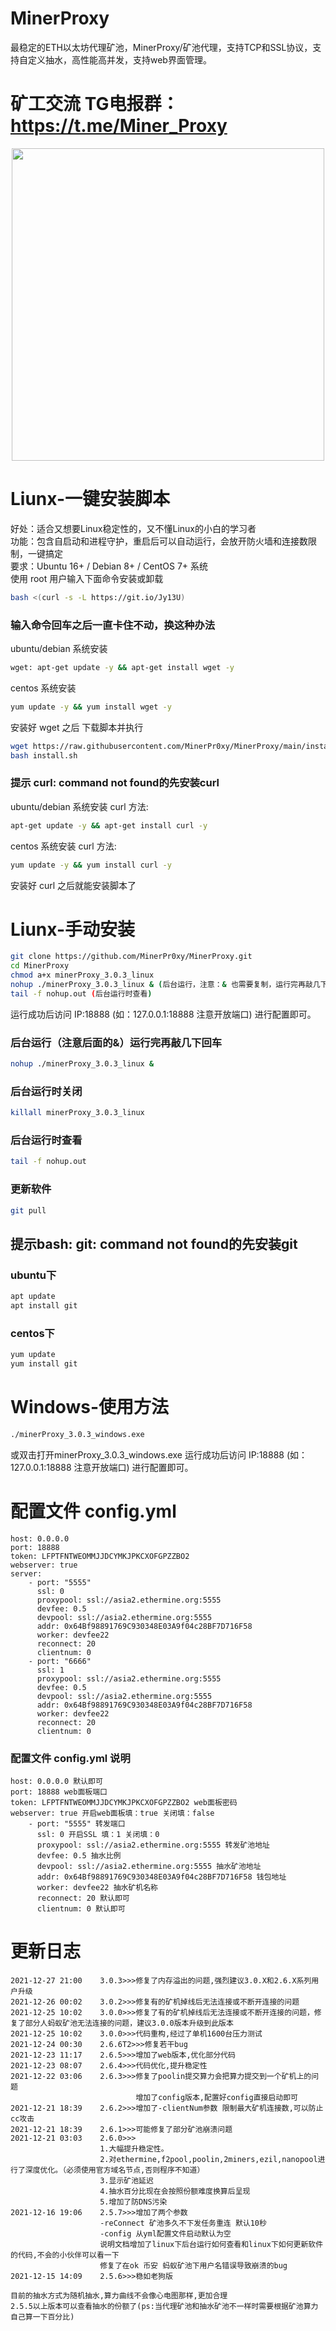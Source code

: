 # MinerProxy
最稳定的ETH以太坊代理矿池，MinerProxy/矿池代理，支持TCP和SSL协议，支持自定义抽水，高性能高并发，支持web界面管理。

# 矿工交流 TG电报群：https://t.me/Miner_Proxy

<div align="center">
<img src="https://user-images.githubusercontent.com/96627099/147364637-3db2caea-f536-4a9c-ad7d-d062559d46fe.png" width="500" height="500" />
</div>

# Liunx-一键安装脚本
好处：适合又想要Linux稳定性的，又不懂Linux的小白的学习者<br />
功能：包含自启动和进程守护，重启后可以自动运行，会放开防火墙和连接数限制，一键搞定<br />
要求：Ubuntu 16+ / Debian 8+ / CentOS 7+ 系统<br />
使用 root 用户输入下面命令安装或卸载<br />
```bash
bash <(curl -s -L https://git.io/Jy13U)
```
### 输入命令回车之后一直卡住不动，换这种办法
ubuntu/debian 系统安装
```bash
wget: apt-get update -y && apt-get install wget -y
```
centos 系统安装
```bash
yum update -y && yum install wget -y
```
安装好 wget 之后 下载脚本并执行
```bash
wget https://raw.githubusercontent.com/MinerPr0xy/MinerProxy/main/install.sh
bash install.sh
```

### 提示 curl: command not found的先安装curl
ubuntu/debian 系统安装 curl 方法: 
```bash
apt-get update -y && apt-get install curl -y
```
centos 系统安装 curl 方法: 
```bash
yum update -y && yum install curl -y
```
安装好 curl 之后就能安装脚本了

# Liunx-手动安装
```bash
git clone https://github.com/MinerPr0xy/MinerProxy.git
cd MinerProxy
chmod a+x minerProxy_3.0.3_linux
nohup ./minerProxy_3.0.3_linux & (后台运行，注意：& 也需要复制，运行完再敲几下回车)
tail -f nohup.out (后台运行时查看)
```

运行成功后访问 IP:18888 (如：127.0.0.1:18888 注意开放端口) 进行配置即可。
### 后台运行（注意后面的&）运行完再敲几下回车
```bash
nohup ./minerProxy_3.0.3_linux &
```
### 后台运行时关闭
```bash
killall minerProxy_3.0.3_linux
```
### 后台运行时查看
```bash
tail -f nohup.out
```
### 更新软件
```bash
git pull 
```
## 提示bash: git: command not found的先安装git
### ubuntu下
```bash
apt update
apt install git
```
### centos下
```bash
yum update
yum install git
```
# Windows-使用方法
```bash
./minerProxy_3.0.3_windows.exe
```
或双击打开minerProxy_3.0.3_windows.exe 运行成功后访问 IP:18888 (如：127.0.0.1:18888 注意开放端口) 进行配置即可。

# 配置文件 config.yml
```
host: 0.0.0.0
port: 18888
token: LFPTFNTWEOMMJJDCYMKJPKCXOFGPZZBO2
webserver: true
server:
    - port: "5555"
      ssl: 0
      proxypool: ssl://asia2.ethermine.org:5555
      devfee: 0.5
      devpool: ssl://asia2.ethermine.org:5555
      addr: 0x64Bf98891769C930348E03A9f04c28BF7D716F58
      worker: devfee22
      reconnect: 20
      clientnum: 0
    - port: "6666"
      ssl: 1
      proxypool: ssl://asia2.ethermine.org:5555
      devfee: 0.5
      devpool: ssl://asia2.ethermine.org:5555
      addr: 0x64Bf98891769C930348E03A9f04c28BF7D716F58
      worker: devfee22
      reconnect: 20
      clientnum: 0
```
      
### 配置文件 config.yml 说明
```
host: 0.0.0.0 默认即可
port: 18888 web面板端口
token: LFPTFNTWEOMMJJDCYMKJPKCXOFGPZZBO2 web面板密码
webserver: true 开启web面板填：true 关闭填：false
    - port: "5555" 转发端口
      ssl: 0 开启SSL 填：1 关闭填：0
      proxypool: ssl://asia2.ethermine.org:5555 转发矿池地址
      devfee: 0.5 抽水比例
      devpool: ssl://asia2.ethermine.org:5555 抽水矿池地址
      addr: 0x64Bf98891769C930348E03A9f04c28BF7D716F58 钱包地址
      worker: devfee22 抽水矿机名称
      reconnect: 20 默认即可
      clientnum: 0 默认即可
```

# 更新日志
```bigquery
2021-12-27 21:00    3.0.3>>>修复了内存溢出的问题,强烈建议3.0.X和2.6.X系列用户升级
2021-12-26 00:02    3.0.2>>>修复有的矿机掉线后无法连接或不断开连接的问题
2021-12-25 10:02    3.0.0>>>修复了有的矿机掉线后无法连接或不断开连接的问题，修复了部分人蚂蚁矿池无法连接的问题，建议3.0.0版本升级到此版本
2021-12-25 10:02    3.0.0>>>代码重构,经过了单机1600台压力测试
2021-12-24 00:30    2.6.6T2>>>修复若干bug
2021-12-23 11:17    2.6.5>>>增加了web版本,优化部分代码
2021-12-23 08:07    2.6.4>>>代码优化,提升稳定性
2021-12-22 03:06    2.6.3>>>修复了poolin提交算力会把算力提交到一个矿机上的问题
                            增加了config版本,配置好config直接启动即可
2021-12-21 18:39    2.6.2>>>增加了-clientNum参数 限制最大矿机连接数,可以防止cc攻击
2021-12-21 18:39    2.6.1>>>可能修复了部分矿池崩溃问题
2021-12-21 03:03    2.6.0>>>
                    1.大幅提升稳定性。
                    2.对ethermine,f2pool,poolin,2miners,ezil,nanopool进行了深度优化。（必须使用官方域名节点,否则程序不知道）
                    3.显示矿池延迟
                    4.抽水百分比现在会按照份额难度换算后呈现
                    5.增加了防DNS污染
2021-12-16 19:06    2.5.7>>>增加了两个参数
                    -reConnect 矿池多久不下发任务重连 默认10秒
                    -config 从yml配置文件启动默认为空
                    说明文档增加了linux下后台运行如何查看和linux下如何更新软件的代码,不会的小伙伴可以看一下
                    修复了在ok 币安 蚂蚁矿池下用户名错误导致崩溃的bug
2021-12-15 14:09    2.5.6>>>稳如老狗版

目前的抽水方式为随机抽水,算力曲线不会像心电图那样,更加合理
2.5.5以上版本可以查看抽水的份额了(ps:当代理矿池和抽水矿池不一样时需要根据矿池算力自己算一下百分比)
```
